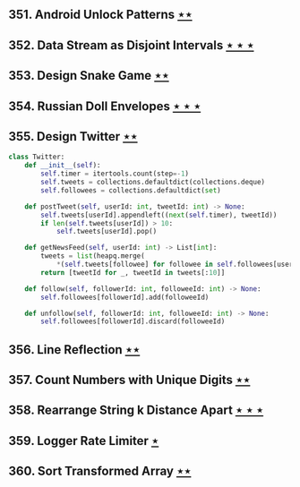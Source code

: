 ## 351. Android Unlock Patterns [$\star\star$](https://leetcode.com/problems/android-unlock-patterns)

## 352. Data Stream as Disjoint Intervals [$\star\star\star$](https://leetcode.com/problems/data-stream-as-disjoint-intervals)

## 353. Design Snake Game [$\star\star$](https://leetcode.com/problems/design-snake-game)

## 354. Russian Doll Envelopes [$\star\star\star$](https://leetcode.com/problems/russian-doll-envelopes)

## 355. Design Twitter [$\star\star$](https://leetcode.com/problems/design-twitter)

```python
class Twitter:
    def __init__(self):
        self.timer = itertools.count(step=-1)
        self.tweets = collections.defaultdict(collections.deque)
        self.followees = collections.defaultdict(set)

    def postTweet(self, userId: int, tweetId: int) -> None:
        self.tweets[userId].appendleft((next(self.timer), tweetId))
        if len(self.tweets[userId]) > 10:
            self.tweets[userId].pop()

    def getNewsFeed(self, userId: int) -> List[int]:
        tweets = list(heapq.merge(
            *(self.tweets[followee] for followee in self.followees[userId] | {userId})))
        return [tweetId for _, tweetId in tweets[:10]]

    def follow(self, followerId: int, followeeId: int) -> None:
        self.followees[followerId].add(followeeId)

    def unfollow(self, followerId: int, followeeId: int) -> None:
        self.followees[followerId].discard(followeeId)
```

## 356. Line Reflection [$\star\star$](https://leetcode.com/problems/line-reflection)

## 357. Count Numbers with Unique Digits [$\star\star$](https://leetcode.com/problems/count-numbers-with-unique-digits)

## 358. Rearrange String k Distance Apart [$\star\star\star$](https://leetcode.com/problems/rearrange-string-k-distance-apart)

## 359. Logger Rate Limiter [$\star$](https://leetcode.com/problems/logger-rate-limiter)

## 360. Sort Transformed Array [$\star\star$](https://leetcode.com/problems/sort-transformed-array)
